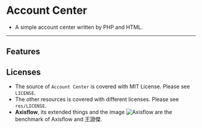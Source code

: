 # Account Center
- A simple account center written by PHP and HTML.

---

## Features

## Licenses
- The source of `Account Center` is covered with MIT License. Please see `LICENSE`.
- The other resources is covered with different licenses. Please see `res/LICENSE`.
- **Axisflow**, its extended things and the image ![Axisflow](https://www.axisflow.biz/App/image/axisflow.png) are the benchmark of Axisflow and 王證傑.
